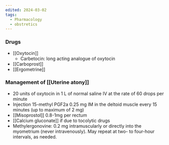 ```yaml
---
edited: 2024-03-02
tags:
  - Pharmacology
  - obstretics
---
```

### Drugs
- [[Oxytocin]]
	- Carbetocin: long acting analogue of oxytocin 
- [[Carboprost]]
- [[Ergometrine]]

### Management of [[Uterine atony]]
- 20 units of oxytocin in 1 L of normal saline IV at the rate of 60 drops per minute
- Injection 15-methyl PGF2a 0.25 mg IM in the deltoid muscle every 15 minutes (up to maximum of 2 mg)
- [[Misoprostol]] 0.8-1mg per rectum
- [[Calcium gluconate]] if due to tocolytic drugs 
- Methylergonovine: 0.2 mg intramuscularly or directly into the myometrium (never intravenously). May repeat at two- to four-hour intervals, as needed.